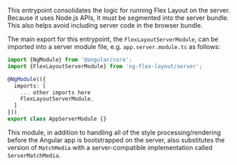 This entrypoint consolidates the logic for running Flex Layout on the server. Because it uses Node.js
APIs, it must be segmented into the server bundle. This also helps avoid including server code in the
browser bundle.

The main export for this entrypoint, the `FlexLayoutServerModule`, can be imported into a server module
file, e.g. `app.server.module.ts` as follows: 

```typescript
import {NgModule} from '@angular/core';
import {FlexLayoutServerModule} from 'ng-flex-layout/server';

@NgModule(({
  imports: [
    ... other imports here
    FlexLayoutServerModule,
  ]
}))
export class AppServerModule {}
```

This module, in addition to handling all of the style processing/rendering before the Angular app is
bootstrapped on the server, also substitutes the version of `MatchMedia` with a server-compatible
implementation called `ServerMatchMedia`.